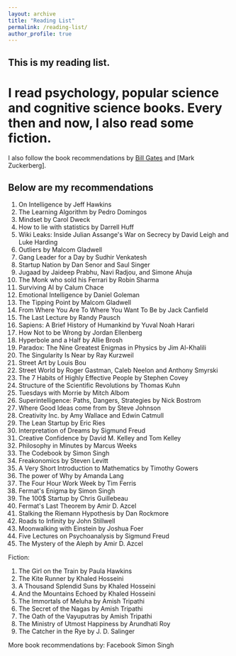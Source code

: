 ```yaml
---
layout: archive
title: "Reading List"
permalink: /reading-list/
author_profile: true
---
```


## This is my reading list.
# I read psychology, popular science and cognitive science books. Every then and now, I also read some fiction.

I also follow the book recommendations by [Bill Gates]() and [Mark Zuckerberg].

Below are my recommendations
------

1. On Intelligence by Jeff Hawkins
2. The Learning Algorithm by Pedro Domingos
3. Mindset by Carol Dweck
4. How to lie with statistics by Darrell Huff
5. Wiki Leaks: Inside Julian Assange's War on Secrecy by David Leigh and Luke Harding
6. Outliers by Malcom Gladwell 
7. Gang Leader for a Day by Sudhir Venkatesh
8. Startup Nation by Dan Senor and Saul Singer
9. Jugaad by Jaideep Prabhu, Navi Radjou, and Simone Ahuja 
10. The Monk who sold his Ferrari by Robin Sharma
11. Surviving AI by Calum Chace
12. Emotional Intelligence by Daniel Goleman
13. The Tipping Point by Malcom Gladwell 
14. From Where You Are To Where You Want To Be by Jack Canfield
15. The Last Lecture by Randy Pausch
17. Sapiens: A Brief History of Humankind by Yuval Noah Harari
18. How Not to be Wrong by Jordan Ellenberg
19. Hyperbole and a Half by Allie Brosh
20. Paradox: The Nine Greatest Enigmas in Physics by Jim Al-Khalili
21. The Singularity Is Near by Ray Kurzweil
22. Street Art by Louis Bou
23. Street World by Roger Gastman, Caleb Neelon and Anthony Smyrski
24. The 7 Habits of Highly Effective People by Stephen Covey
25. Structure of the Scientific Revolutions by Thomas Kuhn
26. Tuesdays with Morrie by Mitch Albom
27. Superintelligence: Paths, Dangers, Strategies by Nick Bostrom
28. Where Good Ideas come from by Steve Johnson
29. Creativity Inc. by Amy Wallace and Edwin Catmull
30. The Lean Startup by Eric Ries
31. Interpretation of Dreams by Sigmund Freud
32. Creative Confidence by David M. Kelley and Tom Kelley
33. Philosophy in Minutes by Marcus Weeks
34. The Codebook by Simon Singh
35. Freakonomics by Steven Levitt
36. A Very Short Introduction to Mathematics by Timothy Gowers
37. The power of Why by Amanda Lang
38. The Four Hour Work Week by Tim Ferris
39. Fermat's Enigma by Simon Singh
40. The 100$ Startup by Chris Guillebeau
41. Fermat's Last Theorem by Amir D. Azcel
42. Stalking the Riemann Hypothesis by Dan Rockmore
43. Roads to Infinity by John Stillwell
44. Moonwalking with Einstein by Joshua Foer
45. Five Lectures on Psychoanalysis by Sigmund Freud
46. The Mystery of the Aleph by Amir D. Azcel

Fiction:
1. The Girl on the Train by Paula Hawkins
2. The Kite Runner by Khaled Hosseini
3. A Thousand Splendid Suns by Khaled Hosseini
4. And the Mountains Echoed by Khaled Hosseini
5. The Immortals of Meluha by Amish Tripathi
6. The Secret of the Nagas by Amish Tripathi
7. The Oath of the Vayuputras by Amish Tripathi
8. The Ministry of Utmost Happiness by Arundhati Roy
9. The Catcher in the Rye by J. D. Salinger

More book recommendations by:
Facebook
Simon Singh
